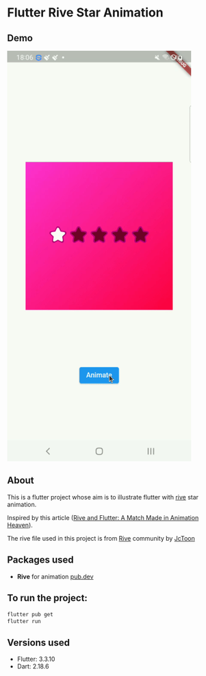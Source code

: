 # Flutter Rive Star Animation

## Demo
![Recorded demo](https://github.com/Brian1011/flutter_rive_rating_animation/blob/main/assets/stars_animation.gif)

## About

This is a flutter project whose aim is to illustrate flutter with 
[rive](https://rive.app/) star animation. 

Inspired by this article ([Rive and Flutter: A Match Made in Animation Heaven](https://medium.com/flutter-community/rive-and-flutter-a-match-made-in-animation-heaven-episode-1-3d8a6535bda9)).

The rive file used in this project is from [Rive](https://rive.app/community/3472-7900-rating-animation/) community by [JcToon](https://rive.app/@JcToon/)

## Packages used
- **Rive** for animation [pub.dev](https://pub.dev/packages/rive)

## To run the project:
```
flutter pub get
flutter run
```

## Versions used
- Flutter: 3.3.10
- Dart: 2.18.6
